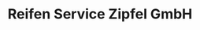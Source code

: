 ---
title: "Reifen Service Zipfel GmbH"
url: /huefingen/reifen-service-zipfel-gmbh/
shop: Reifen
---